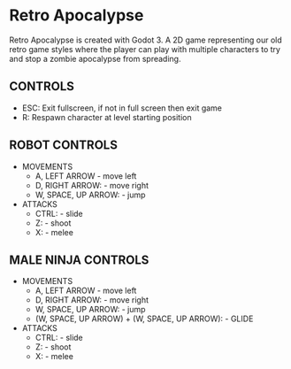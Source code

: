 # Retro Apocalypse
Retro Apocalypse is created with Godot 3. A 2D game representing our old
retro game styles where the player can play with multiple characters to try and stop a zombie apocalypse 
from spreading.

## CONTROLS
  * ESC: Exit fullscreen, if not in full screen then exit game
  * R: Respawn character at level starting position


## ROBOT CONTROLS
* MOVEMENTS
  * A, LEFT ARROW        - move left
  * D, RIGHT ARROW:      - move right
  * W, SPACE, UP ARROW:  - jump 
* ATTACKS
  * CTRL:    - slide
  * Z:       - shoot
  * X:       - melee

## MALE NINJA CONTROLS
* MOVEMENTS
  * A, LEFT ARROW                                 - move left
  * D, RIGHT ARROW:                               - move right
  * W, SPACE, UP ARROW:                           - jump 
  * (W, SPACE, UP ARROW) + (W, SPACE, UP ARROW):  - GLIDE 
* ATTACKS
  * CTRL:    - slide
  * Z:       - shoot
  * X:       - melee

